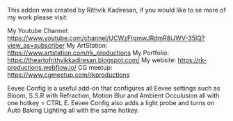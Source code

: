 This addon was created by Rithvik Kadiresan, if you would like to se more of my work please visit:

My Youtube Channel: https://www.youtube.com/channel/UCWzFtgmwJRdmR8iJWV-35lQ?view_as=subscriber
My ArtStation: https://www.artstation.com/rk_productions
My Portfolio: https://theartofrithvikkadiresan.blogspot.com/
My website: https://rk-productions.webflow.io/
CG meetup: https://www.cgmeetup.com/rkproductions


Eevee Config is a useful add-on that configures all Eevee settings such as Bloom, S.S.R with Refraction, Motion Blur and Ambient Occulusion all with one hotkey = CTRL E. Eevee Config also adds a light probe and turns on Auto Baking Lighting all with the same hotkey.
